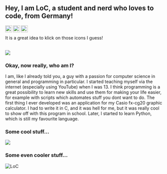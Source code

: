 ## Hey, I am LoC, a student and nerd who loves to code, from Germany!

<a href="https://discord.gg/Sx2saFx">
    <img align="left" alt="NorthDiscord" width="22px" src="https://cdn.jsdelivr.net/npm/simple-icons@v3/icons/discord.svg" />
</a>
<a href="https://www.reddit.com/user/LoC_realloc">
  <img align="left" alt="My Reddit" width="22px" src="https://cdn.jsdelivr.net/npm/simple-icons@v3/icons/reddit.svg" />
</a>
<a href="https://www.youtube.com/channel/UCtUGKzljTlHIG-COUkMd8lw">
  <img align="left" alt="My YouTube channel" width="22px" src="https://cdn.jsdelivr.net/npm/simple-icons@3.12.1/icons/youtube.svg" />
</a>

<br />

<p align="left">It is a great idea to klick on those icons I guess!</p>

<br />

<img align="center" src="https://media.giphy.com/media/TQP42AzHP2l9gM0yM1/giphy.gif" />

<br />

### Okay, now really, who am I?

I am, like I already told you, a guy with a passion for computer science in general and programming in particular. I started teaching myself via the internet (especially using YouTube) when I was 13. I think programming is a great possibility to learn new skills and use them for making your life easier, for example with scripts which automates stuff you dont want to do.
The first thing I ever developed was an application for my Casio fx-cg20 graphic calculator. I had to write it in C, and it was hell for me, but it was really cool to show off with this program in school. Later, I started to learn Python, which is still my favourite language.

### Some cool stuff...
<img src = "https://github-readme-stats.vercel.app/api/top-langs/?username=LoCrealloc&layout=compact&theme=gotham">

### Some even cooler stuff...
<p align="left"> <img src="https://github-readme-stats.vercel.app/api?username=LoCrealloc&show_icons=true&theme=gotham" alt="LoC" />
